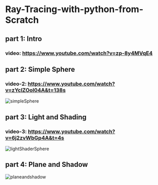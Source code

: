 # Ray-Tracing-with-python-from-Scratch
## part 1: Intro
### video: https://www.youtube.com/watch?v=zp-8y4MVqE4
## part 2: Simple Sphere
### video-2:  https://www.youtube.com/watch?v=zYclZOol04A&t=138s
![simpleSphere](https://user-images.githubusercontent.com/48150537/113474163-d6338e00-948b-11eb-8bd1-5fc834b56ed7.jpg)
## part 3: Light and Shading
### video-3: https://www.youtube.com/watch?v=6j2zvWbGp4A&t=4s
![lightShaderSphere](https://user-images.githubusercontent.com/48150537/113625069-0f335480-967e-11eb-91a4-f63d4a92c4dc.jpg)
## part 4: Plane and Shadow
![planeandshadow](https://user-images.githubusercontent.com/48150537/114124079-3a81a200-9911-11eb-9609-24b9fe60f450.jpg)
